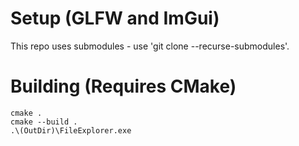 # Setup (GLFW and ImGui)
This repo uses submodules - use 'git clone --recurse-submodules'.

# Building (Requires CMake)
`cmake . `  
`cmake --build .`  
`.\(OutDir)\FileExplorer.exe`  
